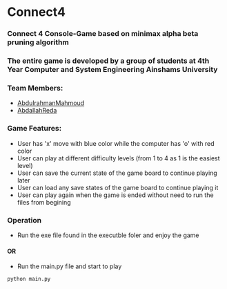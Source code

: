 # Connect4
### Connect 4 Console-Game based on minimax alpha beta pruning algorithm

### The entire game is developed by a group of students at 4th Year Computer and System Engineering Ainshams University

### Team Members:
- [AbdulrahmanMahmoud](https://github.com/AbdulrahmanMahmoud13)
- [AbdallahReda](https://github.com/AbdallahReda)

### Game Features:
- User has 'x' move with blue color while the computer has 'o' with red color
- User can play at different difficulty levels (from 1 to 4 as 1 is the easiest level)
- User can save the current state of the game board to continue playing later
- User can load any save states of the game board to continue playing it
- User can play again when the game is ended without need to run the files from begining

### Operation
- Run the exe file found in the executble foler and enjoy the game
#### OR
- Run the main.py file and start to play
```
python main.py
```
